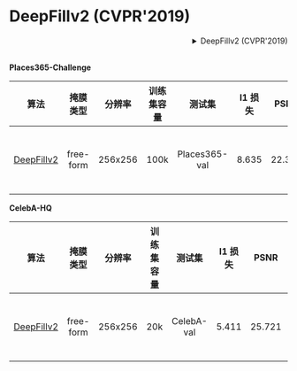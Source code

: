 # DeepFillv2 (CVPR'2019)

<!-- [ALGORITHM] -->

<details>
<summary align="right">DeepFillv2 (CVPR'2019)</summary>

```bibtex
@inproceedings{yu2019free,
  title={Free-form image inpainting with gated convolution},
  author={Yu, Jiahui and Lin, Zhe and Yang, Jimei and Shen, Xiaohui and Lu, Xin and Huang, Thomas S},
  booktitle={Proceedings of the IEEE International Conference on Computer Vision},
  pages={4471--4480},
  year={2019}
}
```

</details>

<br/>

**Places365-Challenge**

|                                算法                                 | 掩膜类型  | 分辨率  | 训练集容量 |    测试集     | l1 损失 |  PSNR  | SSIM  | GPU 信息 |                                                                                                                             下载                                                                                                                              |
| :-----------------------------------------------------------------: | :-------: | :-----: | :--------: | :-----------: | :-----: | :----: | :---: | :------: | :-----------------------------------------------------------------------------------------------------------------------------------------------------------------------------------------------------------------------------------------------------------: |
| [DeepFillv2](/configs/deepfillv2/deepfillv2_places-256x256_8xb2.py) | free-form | 256x256 |    100k    | Places365-val |  8.635  | 22.398 | 0.815 |    8     | [模型](https://download.openmmlab.com/mmediting/inpainting/deepfillv2/deepfillv2_256x256_8x2_places_20200619-10d15793.pth) \| [日志](https://download.openmmlab.com/mmediting/inpainting/deepfillv2/deepfillv2_256x256_8x2_places_20200619-10d15793.log.json) |

**CelebA-HQ**

|                                算法                                 | 掩膜类型  | 分辨率  | 训练集容量 |   测试集   | l1 损失 |  PSNR  | SSIM  | GPU 信息 |                                                                                                                             下载                                                                                                                              |
| :-----------------------------------------------------------------: | :-------: | :-----: | :--------: | :--------: | :-----: | :----: | :---: | :------: | :-----------------------------------------------------------------------------------------------------------------------------------------------------------------------------------------------------------------------------------------------------------: |
| [DeepFillv2](/configs/deepfillv2/deepfillv2_celeba-256x256_8xb2.py) | free-form | 256x256 |    20k     | CelebA-val |  5.411  | 25.721 | 0.871 |    8     | [模型](https://download.openmmlab.com/mmediting/inpainting/deepfillv2/deepfillv2_256x256_8x2_celeba_20200619-c96e5f12.pth) \| [日志](https://download.openmmlab.com/mmediting/inpainting/deepfillv2/deepfillv2_256x256_8x2_celeba_20200619-c96e5f12.log.json) |
